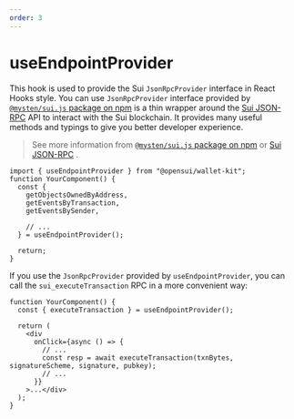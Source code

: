 ```yaml
---
order: 3
---
```


# useEndpointProvider

This hook is used to provide the Sui `JsonRpcProvider` interface in React Hooks style.
You can use `JsonRpcProvider` interface provided by [`@mysten/sui.js` package on npm](https://www.npmjs.com/package/@mysten/sui.js) is a thin wrapper around the [Sui JSON-RPC](https://docs.sui.io/sui-jsonrpc) API to interact with the Sui blockchain.
It provides many useful methods and typings to give you better developer experience.

> See more information from [`@mysten/sui.js` package on npm](https://www.npmjs.com/package/@mysten/sui.js) or [Sui JSON-RPC](https://docs.sui.io/sui-jsonrpc) .

```
import { useEndpointProvider } from "@opensui/wallet-kit";
function YourComponent() {
  const {
    getObjectsOwnedByAddress,
    getEventsByTransaction,
    getEventsBySender,

    // ...
  } = useEndpointProvider();

  return;
}
```

If you use the `JsonRpcProvider` provided by `useEndpointProvider`, you can call the `sui_executeTransaction` RPC in a more convenient way:

```
function YourComponent() {
  const { executeTransaction } = useEndpointProvider();

  return (
    <div
      onClick={async () => {
        // ... 
        const resp = await executeTransaction(txnBytes, signatureScheme, signature, pubkey);
        // ...
      }}
    >...</div>
  );
}
```
